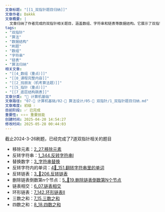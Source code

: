 ```yaml
---
文章标题: "[[1_双指针题目归纳]]" 
文章作者: Dakkk
文章概要: |
  文章归纳了作者完成的双指针相关题目，涵盖数组、字符串和链表等数据结构。它展示了双指针在“移除元素”、“反转字符串”、“链表操作”及“多数之和”等经典算法问题中的应用，是刷题学习的阶段性总结。
tags:
- "双指针"
- "算法"
- "数据结构"
- "刷题"
- "数组"
- "字符串"
- "链表"
- "算法归纳"
相关文章:
- "[[4_数组（重点）]]"
- "[[0_课程完整内容]]"
- "[[2_找朋友（机考算法题）]]"
- "[[5_指针（重点）]]"
- "[[7_底层结构跳表]]"
文章分类: "📐 计算机基础"
文章路径: "07-📐 计算机基础/02-🧮 算法设计/05-🔀 双指针/1_双指针题目归纳.md"
文章难度: 初级 💧
目前阶段: ✅ 已完成
重要性: ⭐⭐⭐ 重要技能
创建时间: 2025-04-20 14:54:27
修改时间: 2025-05-28 00:44:03
---
```


截止2024-3-26刷题，已经完成了7道双指针相关的题目

- 移除元素：[2_27.移除元素](../01-🔄%20数组/2_27.移除元素.md)
- 反转字符串：[1_344.反转字符串I](../04-🎯%20字符串/1_344.反转字符串I.md)
- 替换数字：[3_字符串替换](../04-🎯%20字符串/3_字符串替换.md)
- 反转字符内的单词：[4📕_151.翻转字符串里的单词](../04-🎯%20字符串/4📕_151.翻转字符串里的单词.md)
- 反转链表：[3_📕206.反转链表](../02-🔍%20链表/3_📕206.反转链表.md)
- 删除链表倒数第n个节点：[5_📕19.删除链表倒数第N个节点](../02-🔍%20链表/5_📕19.删除链表倒数第N个节点.md)
- 链表相交：[6_07.链表相交](../02-🔍%20链表/6_07.链表相交.md)
- 环形链表：[7_142.环形链表II](../02-🔍%20链表/7_142.环形链表II.md)
- 三数之和：[7_15.三数之和](../03-📈%20哈希/7_15.三数之和.md)
- 四数之和：[8_18.四数之和](../03-📈%20哈希/8_18.四数之和.md)